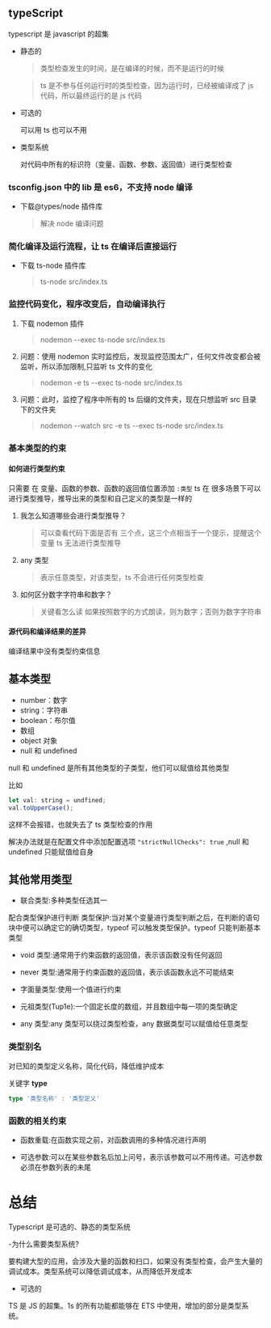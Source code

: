 ## typeScript

typescript 是 javascript 的超集

- 静态的

  > 类型检查发生的时间，是在编译的时候，而不是运行的时候

  > ts 是不参与任何运行时的类型检查，因为运行时，已经被编译成了 js 代码，所以最终运行的是 js 代码

- 可选的

  可以用 ts 也可以不用

- 类型系统

  对代码中所有的标识符（变量、函数、参数、返回值）进行类型检查

### tsconfig.json 中的 lib 是 es6，不支持 node 编译

- 下载@types/node 插件库
  > 解决 node 编译问题

### 简化编译及运行流程，让 ts 在编译后直接运行

- 下载 ts-node 插件库
  > ts-node src/index.ts

### 监控代码变化，程序改变后，自动编译执行

1. 下载 nodemon 插件
   > nodemon --exec ts-node src/index.ts
2. 问题：使用 nodemon 实时监控后，发现监控范围太广，任何文件改变都会被监听，所以添加限制,只监听 ts 文件的变化
   > nodemon -e ts --exec ts-node src/index.ts
3. 问题：此时，监控了程序中所有的 ts 后缀的文件夹，现在只想监听 src 目录下的文件夹
   > nodemon --watch src -e ts --exec ts-node src/index.ts

### 基本类型的约束

#### 如何进行类型约束

只需要 在 变量、函数的参数、函数的返回值位置添加 `:类型`
ts 在 很多场景下可以进行类型推导，推导出来的类型和自己定义的类型是一样的

1. 我怎么知道哪些会进行类型推导？
   > 可以查看代码下面是否有 三个点，这三个点相当于一个提示，提醒这个变量 ts 无法进行类型推导
2. any 类型
   > 表示任意类型，对该类型，ts 不会进行任何类型检查
3. 如何区分数字字符串和数字？
   > 关键看怎么读
   > 如果按照数字的方式朗读，则为数字；否则为数字字符串

#### 源代码和编译结果的差异

编译结果中没有类型约束信息

## 基本类型

- number：数字
- string：字符串
- boolean：布尔值
- 数组
- object 对象
- null 和 undefined

null 和 undefined 是所有其他类型的子类型，他们可以赋值给其他类型

比如

```javascript
let val: string = undfined;
val.toUpperCase();
```

这样不会报错，也就失去了 ts 类型检查的作用

解决办法就是在配置文件中添加配置选项 `"strictNullChecks": true` ,null 和 undefined 只能赋值给自身

## 其他常用类型

- 联合类型:多种类型任选其一

配合类型保护进行判断
类型保护:当对某个变量进行类型判断之后，在判断的语句块中便可以确定它的确切类型，typeof 可以触发类型保护。typeof 只能判断基本类型

- void 类型:通常用于约束函数的返回值，表示该函数没有任何返回

- never 类型:通常用于约束函数的返回值，表示该函数永远不可能结束

- 字面量类型:使用一个值进行约束

- 元祖类型(Tup1e):一个固定长度的数组，并且数组中每一项的类型确定

- any 类型:any 类型可以绕过类型检查，any 数据类型可以赋值给任意类型

### 类型别名

对已知的类型定义名称，简化代码，降低维护成本

关键字 **type**

```typescript
type '类型名称' : '类型定义'
```

### 函数的相关约束

- 函数重载:在函数实现之前，对函数调用的多种情况进行声明

- 可选参数:可以在某些参数名后加上问号，表示该参数可以不用传递。可选参数必须在参数列表的未尾

# 总结

Typescript 是可选的、静态的类型系统

-为什么需要类型系统?

要构建大型的应用，会涉及大量的函数和扫口，如果没有类型检查，会产生大量的调试成本。类型系统可以降低调试成本，从而降低开发成本

- 可选的

TS 是 JS 的超集。1s 的所有功能都能够在 ETS 中使用，增加的部分是类型系统。
